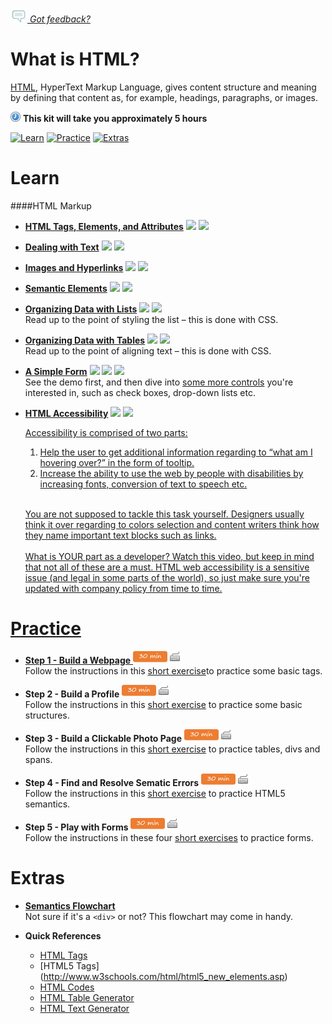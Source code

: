*[![Feedback](/assets/feedback.gif) Got feedback?](https://docs.google.com/a/wix.com/forms/d/1aJHLJJsRKY_5TgHgsqh1Yrkt_EYaDkm-t8wCKNqGLMo/viewform?usp=send_form)*

# What is HTML?

[HTML](https://en.wikipedia.org/wiki/HTML), HyperText Markup Language, gives content structure and meaning by defining that content as, for example, headings, paragraphs, or images. 

![](/assets/clock-16.png) **This kit will take you approximately 5 hours**

<a href="#learn"><img src="https://github.com/wix/ng-training-kit/blob/master/assets/btn-learn.png" alt="Learn" height="48" width="140"></img></a>
<a href="#practice"><img src="https://github.com/wix/ng-training-kit/blob/master/assets/btn-practice.png" alt="Practice" height="48" width="140"></img></a>
<a href="#extras"><img src="https://github.com/wix/ng-training-kit/blob/master/assets/btn-extras.png" alt="Extras" height="48" width="140"></img></a>


# Learn

####HTML Markup 
- **[HTML Tags, Elements, and Attributes](https://www.youtube.com/watch?v=9gTw2EDkaDQ)** <a href="#"><img src="https://github.com/wix/ng-training-kit/blob/master/assets/time-5m.png"></img></a> <a href="#"><img src="https://github.com/wix/ng-training-kit/blob/master/assets/tag-video.png"></img></a>   

- **[Dealing with Text](https://www.youtube.com/watch?v=YcApt9RgiT0)** <a href="#"><img src="https://github.com/wix/ng-training-kit/blob/master/assets/time-5m.png"></img></a> <a href="#"><img src="https://github.com/wix/ng-training-kit/blob/master/assets/tag-video.png"></img></a>   

- **[Images and Hyperlinks](https://www.youtube.com/watch?v=CGSdK7FI9MY)** <a href="#"><img src="https://github.com/wix/ng-training-kit/blob/master/assets/time-5m.png"></img></a> <a href="#"><img src="https://github.com/wix/ng-training-kit/blob/master/assets/tag-video.png"></img></a>   

- **[Semantic Elements](https://www.youtube.com/watch?v=dDn9uw7N9Xg)** <a href="#"><img src="https://github.com/wix/ng-training-kit/blob/master/assets/time-5m.png"></img></a> <a href="#"><img src="https://github.com/wix/ng-training-kit/blob/master/assets/tag-video.png"></img></a>   

- **[Organizing Data with Lists](http://learn.shayhowe.com/html-css/creating-lists/)** <a href="#"><img src="https://github.com/wix/ng-training-kit/blob/master/assets/time-30m.png"></img></a> <a href="#"><img src="https://github.com/wix/ng-training-kit/blob/master/assets/tag-read.png"></img></a>   
  Read up to the point of styling the list – this is done with CSS.

- **[Organizing Data with Tables](http://learn.shayhowe.com/html-css/organizing-data-with-tables/)** <a href="#"><img src="https://github.com/wix/ng-training-kit/blob/master/assets/time-30m.png"></img></a> <a href="#"><img src="https://github.com/wix/ng-training-kit/blob/master/assets/tag-read.png"></img></a>   
  Read up to the point of aligning text – this is done with CSS.

- **[A Simple Form](https://www.youtube.com/watch?v=GNuCNQDGBnk)** <a href="#"><img src="https://github.com/wix/ng-training-kit/blob/master/assets/time-30m.png"></img></a> <a href="#"><img src="https://github.com/wix/ng-training-kit/blob/master/assets/tag-video.png"></img></a>  <img src="https://github.com/wix/ng-training-kit/blob/master/assets/tag-read.png"></img></a>   
  See the demo first, and then dive into [some more controls](http://learn.shayhowe.com/html-css/building-forms/) you're interested in, such as check boxes, drop-down lists etc.

- **[HTML Accessibility](https://www.youtube.com/watch?v=x18vEEfpK3g)** <a href="#"><img src="https://github.com/wix/ng-training-kit/blob/master/assets/time-1h.png"></img></a> <a href="#"><img src="https://github.com/wix/ng-training-kit/blob/master/assets/tag-video.png">
  
  Accessibility is comprised of two parts:
  
  1. Help the user to get additional information regarding to “what am I hovering over?” in the form of tooltip.
  2. Increase the ability to use the web by people with disabilities by increasing fonts, conversion of text to speech etc. <br></br>

  You are not supposed to tackle this task yourself. Designers usually think it over regarding to colors selection and content writers think how they name important text blocks such as links. <br></br>
  What is YOUR part as a developer? Watch this video, but keep in mind that not all of these are a must. HTML web accessibility is a sensitive issue (and legal in some parts of the world), so just make sure you're updated with company policy from time to time.


# Practice

- **Step 1 - Build a Webpage** <a href="#"><img src="/assets/time-30m.png"></img></a> <a href="#"><img src="/assets/tag-handson.png"></img></a>     
  Follow the instructions in this [short exercise](https://www.codecademy.com/en/courses/web-beginner-en-LceTK/0/1?curriculum_id=50579fb998b470000202dc8b)to practice some basic tags.

- **Step 2 - Build a Profile** <a href="#"><img src="/assets/time-30m.png"></img></a> <a href="#"><img src="/assets/tag-handson.png"></img></a>     
    Follow the instructions in this [short exercise](https://www.codecademy.com/courses/web-beginner-en-9x6JW/0/1?curriculum_id=50579fb998b470000202dc8b) to practice some basic structures.
    
- **Step 3 - Build a Clickable Photo Page** <a href="#"><img src="/assets/time-30m.png"></img></a> <a href="#"><img src="/assets/tag-handson.png"></img></a>     
    Follow the instructions in this [short exercise](https://www.codecademy.com/courses/web-beginner-en-zrZ6c/0/2?curriculum_id=50579fb998b470000202dc8b) to practice tables, divs and spans.

- **Step 4 - Find and Resolve Sematic Errors** <a href="#"><img src="/assets/time-30m.png"></img></a> <a href="#"><img src="/assets/tag-handson.png"></img></a>     
    Follow the instructions in this [short exercise](http://www.ibm.com/developerworks/library/wa-resolve-pr/) to practice HTML5 semantics.

- **Step 5 - Play with Forms** <a href="#"><img src="/assets/time-30m.png"></img></a> <a href="#"><img src="/assets/tag-handson.png"></img></a>     
    Follow the instructions in these four [short exercises](http://www.w3schools.com/html/exercise.asp?filename=exercise_forms1) to practice forms.


# Extras

- **[Semantics Flowchart](http://html5doctor.com/downloads/h5d-sectioning-flowchart.pdf)**    
  Not sure if it's a `<div>` or not? This flowchart may come in handy.


- **Quick References**    
  - [HTML Tags](http://www.w3schools.com/tags/) 
  - [HTML5 Tags] (http://www.w3schools.com/html/html5_new_elements.asp) 
  - [HTML Codes](http://www.quackit.com/html/codes/)
  - [HTML Table Generator](http://www.quackit.com/html/html_table_generator.cfm)
  - [HTML Text Generator](http://www.quackit.com/html/html_generators/html_text_generator.cfm)



